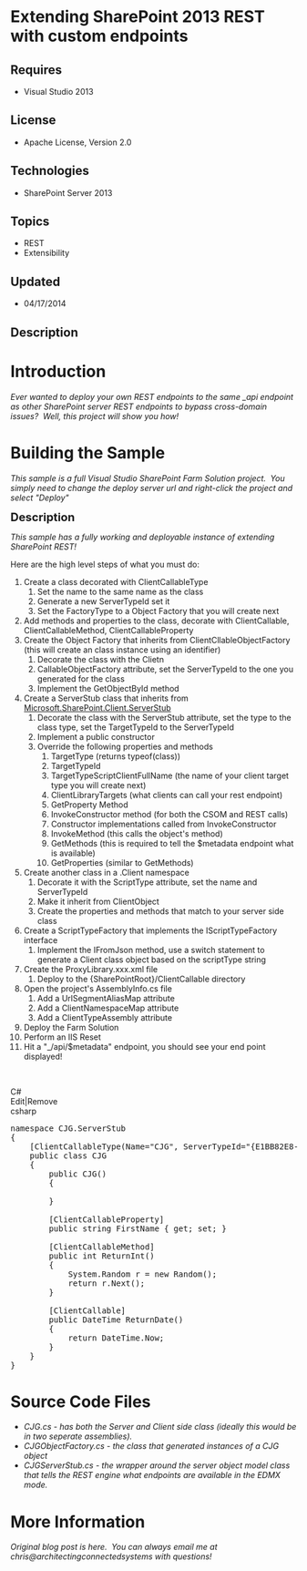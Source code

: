 # Extending SharePoint 2013 REST with custom endpoints
## Requires
- Visual Studio 2013
## License
- Apache License, Version 2.0
## Technologies
- SharePoint Server 2013
## Topics
- REST
- Extensibility
## Updated
- 04/17/2014
## Description

<h1>Introduction</h1>
<p><em>Ever wanted to deploy your own REST endpoints to the same _api endpoint as other SharePoint server REST endpoints to bypass cross-domain issues?&nbsp; Well, this project will show you how!<br>
</em></p>
<h1><span>Building the Sample</span></h1>
<p><em>This sample is a full Visual Studio SharePoint Farm Solution project.&nbsp; You simply need to change the deploy server url and right-click the project and select &quot;Deploy&quot;<br>
</em></p>
<p><span style="font-size:20px; font-weight:bold">Description</span></p>
<p><em>This sample has a fully working and deployable instance of extending SharePoint REST!</em></p>
<p>Here are the high level steps of what you must do:</p>
<ol>
<li>Create a class decorated with ClientCallableType
<ol>
<li>Set the name to the same name as the class </li><li>Generate a new ServerTypeId set it </li><li>Set the FactoryType to a Object Factory that you will create next </li></ol>
</li><li>Add methods and properties to the class, decorate with ClientCallable, ClientCallableMethod, ClientCallableProperty
</li><li>Create the Object Factory that inherits from ClientCllableObjectFactory (this will create an class instance using an identifier)
<ol>
<li>Decorate the class with the Clietn </li><li>CallableObjectFactory attribute, set the ServerTypeId to the one you generated for the class
</li><li>Implement the GetObjectById method </li></ol>
</li><li>Create a ServerStub class that inherits from <a class="libraryLink" href="http://msdn.microsoft.com/en-US/library/Microsoft.SharePoint.Client.ServerStub.aspx" target="_blank" title="Auto generated link to Microsoft.SharePoint.Client.ServerStub">Microsoft.SharePoint.Client.ServerStub</a><br>
<ol>
<li>Decorate the class with the ServerStub attribute, set the type to the class type, set the TargetTypeId to the ServerTypeId
</li><li>Implement a public constructor </li><li>Override the following properties and methods
<ol>
<li>TargetType (returns typeof(class)) </li><li>TargetTypeId </li><li>TargetTypeScriptClientFullName (the name of your client target type you will create next)
</li><li>ClientLibraryTargets (what clients can call your rest endpoint) </li><li>GetProperty Method </li><li>InvokeConstructor method (for both the CSOM and REST calls) </li><li>Constructor implementations called from InvokeConstructor </li><li>InvokeMethod (this calls the object's method) </li><li>GetMethods (this is required to tell the $metadata endpoint what is available)
</li><li>GetProperties (similar to GetMethods) </li></ol>
</li></ol>
</li><li>Create another class in a .Client namespace
<ol>
<li>Decorate it with the ScriptType attribute, set the name and ServerTypeId </li><li>Make it inherit from ClientObject </li><li>Create the properties and methods that match to your server side class </li></ol>
</li><li>Create a ScriptTypeFactory that implements the IScriptTypeFactory interface
<ol>
<li>Implement the IFromJson method, use a switch statement to generate a Client class object based on the scriptType string
</li></ol>
</li><li>Create the ProxyLibrary.xxx.xml file<br>
<ol>
<li>Deploy to the {SharePointRoot}/ClientCallable directory </li></ol>
</li><li>Open the project's AssemblyInfo.cs file
<ol>
<li>Add a UrlSegmentAliasMap attribute </li><li>Add a ClientNamespaceMap attribute </li><li>Add a ClientTypeAssembly attribute </li></ol>
</li><li>Deploy the Farm Solution </li><li>Perform an IIS Reset </li><li>Hit a &quot;_/api/$metadata&quot; endpoint, you should see your end point displayed! </li></ol>
<p>&nbsp;</p>
<div class="scriptcode">
<div class="pluginEditHolder" pluginCommand="mceScriptCode">
<div class="title"><span>C#</span></div>
<div class="pluginLinkHolder"><span class="pluginEditHolderLink">Edit</span>|<span class="pluginRemoveHolderLink">Remove</span></div>
<span class="hidden">csharp</span>

<div class="preview">
<pre class="csharp"><span class="cs__keyword">namespace</span>&nbsp;CJG.ServerStub&nbsp;
{&nbsp;
&nbsp;&nbsp;&nbsp;&nbsp;[ClientCallableType(Name=<span class="cs__string">&quot;CJG&quot;</span>,&nbsp;ServerTypeId=<span class="cs__string">&quot;{E1BB82E8-0D1E-4e52-B90C-684802AB4EF7}&quot;</span>,&nbsp;FactoryType=<span class="cs__keyword">typeof</span>(CJGObjectFactory))]&nbsp;
&nbsp;&nbsp;&nbsp;&nbsp;<span class="cs__keyword">public</span>&nbsp;<span class="cs__keyword">class</span>&nbsp;CJG&nbsp;
&nbsp;&nbsp;&nbsp;&nbsp;{&nbsp;
&nbsp;&nbsp;&nbsp;&nbsp;&nbsp;&nbsp;&nbsp;&nbsp;<span class="cs__keyword">public</span>&nbsp;CJG()&nbsp;
&nbsp;&nbsp;&nbsp;&nbsp;&nbsp;&nbsp;&nbsp;&nbsp;{&nbsp;
&nbsp;
&nbsp;&nbsp;&nbsp;&nbsp;&nbsp;&nbsp;&nbsp;&nbsp;}&nbsp;
&nbsp;
&nbsp;&nbsp;&nbsp;&nbsp;&nbsp;&nbsp;&nbsp;&nbsp;[ClientCallableProperty]&nbsp;
&nbsp;&nbsp;&nbsp;&nbsp;&nbsp;&nbsp;&nbsp;&nbsp;<span class="cs__keyword">public</span>&nbsp;<span class="cs__keyword">string</span>&nbsp;FirstName&nbsp;{&nbsp;<span class="cs__keyword">get</span>;&nbsp;<span class="cs__keyword">set</span>;&nbsp;}&nbsp;
&nbsp;
&nbsp;&nbsp;&nbsp;&nbsp;&nbsp;&nbsp;&nbsp;&nbsp;[ClientCallableMethod]&nbsp;
&nbsp;&nbsp;&nbsp;&nbsp;&nbsp;&nbsp;&nbsp;&nbsp;<span class="cs__keyword">public</span>&nbsp;<span class="cs__keyword">int</span>&nbsp;ReturnInt()&nbsp;
&nbsp;&nbsp;&nbsp;&nbsp;&nbsp;&nbsp;&nbsp;&nbsp;{&nbsp;
&nbsp;&nbsp;&nbsp;&nbsp;&nbsp;&nbsp;&nbsp;&nbsp;&nbsp;&nbsp;&nbsp;&nbsp;System.Random&nbsp;r&nbsp;=&nbsp;<span class="cs__keyword">new</span>&nbsp;Random();&nbsp;
&nbsp;&nbsp;&nbsp;&nbsp;&nbsp;&nbsp;&nbsp;&nbsp;&nbsp;&nbsp;&nbsp;&nbsp;<span class="cs__keyword">return</span>&nbsp;r.Next();&nbsp;
&nbsp;&nbsp;&nbsp;&nbsp;&nbsp;&nbsp;&nbsp;&nbsp;}&nbsp;
&nbsp;
&nbsp;&nbsp;&nbsp;&nbsp;&nbsp;&nbsp;&nbsp;&nbsp;[ClientCallable]&nbsp;
&nbsp;&nbsp;&nbsp;&nbsp;&nbsp;&nbsp;&nbsp;&nbsp;<span class="cs__keyword">public</span>&nbsp;DateTime&nbsp;ReturnDate()&nbsp;
&nbsp;&nbsp;&nbsp;&nbsp;&nbsp;&nbsp;&nbsp;&nbsp;{&nbsp;
&nbsp;&nbsp;&nbsp;&nbsp;&nbsp;&nbsp;&nbsp;&nbsp;&nbsp;&nbsp;&nbsp;&nbsp;<span class="cs__keyword">return</span>&nbsp;DateTime.Now;&nbsp;
&nbsp;&nbsp;&nbsp;&nbsp;&nbsp;&nbsp;&nbsp;&nbsp;}&nbsp;
&nbsp;&nbsp;&nbsp;&nbsp;}&nbsp;
}</pre>
</div>
</div>
</div>
<h1><span>Source Code Files</span></h1>
<ul>
<li><em>CJG.cs - has both the Server and Client side class (ideally this would be in two seperate assemblies).</em>
</li><li><em><em>CJGObjectFactory.cs - the class that generated instances of a CJG object</em></em>
</li><li><em><em>CJGServerStub.cs - the wrapper around the server object model class that tells the REST engine what endpoints are available in the EDMX mode.</em></em>
</li></ul>
<h1>More Information</h1>
<p><em>Original blog post is here.&nbsp; You can always email me at chris@architectingconnectedsystems with questions!</em></p>
